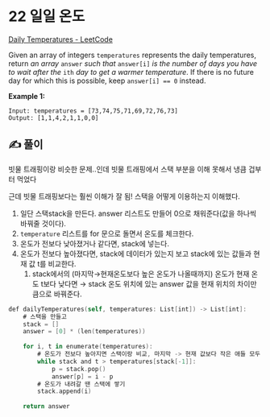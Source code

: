 # 22 일일 온도

[Daily Temperatures - LeetCode](https://leetcode.com/problems/daily-temperatures/)

Given an array of integers `temperatures` represents the daily temperatures, return *an array* `answer` *such that* `answer[i]` *is the number of days you have to wait after the* `ith` *day to get a warmer temperature*. If there is no future day for which this is possible, keep `answer[i] == 0` instead.

**Example 1:**

```
Input: temperatures = [73,74,75,71,69,72,76,73]
Output: [1,1,4,2,1,1,0,0]
```
 
## ✍️ 풀이

빗물 트래핑이랑 비슷한 문제..인데 빗물 트래핑에서 스택 부분을 이해 못해서 냉큼 겁부터 먹었다

근데 빗물 트래핑보다는 훨씬 이해가 잘 됨! 스택을 어떻게 이용하는지 이해했다.

1. 일단 스택stack을 만든다. answer 리스트도 만들어 0으로 채워준다(값을 하나씩 바꿔줄 것이다).
2. `temperature` 리스트를 for 문으로 돌면서 온도를 체크한다.
3. 온도가 전보다 낮아졌거나 같다면, stack에 넣는다.
4. 온도가 전보다 높아졌다면, stack에 데이터가 있는지 보고 stack에 있는 값들과 현재 값 t를 비교한다.
    1. stack에서의 (마지막→현재온도보다 높은 온도가 나올때까지) 온도가 현재 온도 t보다 낮다면 
    → stack 온도 위치에 있는 answer 값을 현재 위치의 차이만큼으로 바꿔준다.

```swift
def dailyTemperatures(self, temperatures: List[int]) -> List[int]:
    # 스택을 만들고 
    stack = []
    answer = [0] * (len(temperatures))
    
    for i, t in enumerate(temperatures):
        # 온도가 전보다 높아지면 스택이랑 비교, 마지막 -> 현재 값보다 작은 애들 모두 처리
        while stack and t > temperatures[stack[-1]]:
            p = stack.pop()
            answer[p] = i - p
        # 온도가 내려갈 땐 스택에 쌓기
        stack.append(i)
    
    return answer
```
